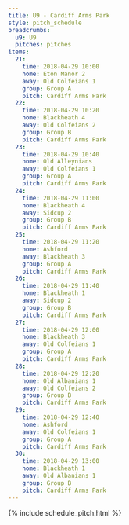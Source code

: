 ```yaml
---
title: U9 - Cardiff Arms Park
style: pitch_schedule
breadcrumbs:
  u9: U9
  pitches: pitches
items:
  21:
    time: 2018-04-29 10:00
    home: Eton Manor 2
    away: Old Colfeians 1
    group: Group A
    pitch: Cardiff Arms Park
  22:
    time: 2018-04-29 10:20
    home: Blackheath 4
    away: Old Colfeians 2
    group: Group B
    pitch: Cardiff Arms Park
  23:
    time: 2018-04-29 10:40
    home: Old Alleynians
    away: Old Colfeians 1
    group: Group A
    pitch: Cardiff Arms Park
  24:
    time: 2018-04-29 11:00
    home: Blackheath 4
    away: Sidcup 2
    group: Group B
    pitch: Cardiff Arms Park
  25:
    time: 2018-04-29 11:20
    home: Ashford
    away: Blackheath 3
    group: Group A
    pitch: Cardiff Arms Park
  26:
    time: 2018-04-29 11:40
    home: Blackheath 1
    away: Sidcup 2
    group: Group B
    pitch: Cardiff Arms Park
  27:
    time: 2018-04-29 12:00
    home: Blackheath 3
    away: Old Colfeians 1
    group: Group A
    pitch: Cardiff Arms Park
  28:
    time: 2018-04-29 12:20
    home: Old Albanians 1
    away: Old Colfeians 2
    group: Group B
    pitch: Cardiff Arms Park
  29:
    time: 2018-04-29 12:40
    home: Ashford
    away: Old Colfeians 1
    group: Group A
    pitch: Cardiff Arms Park
  30:
    time: 2018-04-29 13:00
    home: Blackheath 1
    away: Old Albanians 1
    group: Group B
    pitch: Cardiff Arms Park
---
```


{% include schedule_pitch.html %}
